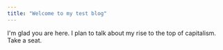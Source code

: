 ```yaml
---
title: "Welcome to my test blog"
---
```


I'm glad you are here. I plan to talk about my rise to the top of capitalism. Take a seat.
